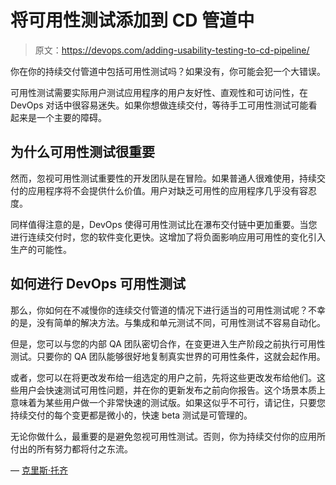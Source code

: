 # 将可用性测试添加到 CD 管道中

> 原文：<https://devops.com/adding-usability-testing-to-cd-pipeline/>

你在你的持续交付管道中包括可用性测试吗？如果没有，你可能会犯一个大错误。

可用性测试需要实际用户测试应用程序的用户友好性、直观性和可访问性，在 DevOps 对话中很容易迷失。如果你想做连续交付，等待手工可用性测试可能看起来是一个主要的障碍。

## 为什么可用性测试很重要

然而，忽视可用性测试重要性的开发团队是在冒险。如果普通人很难使用，持续交付的应用程序将不会提供什么价值。用户对缺乏可用性的应用程序几乎没有容忍度。

同样值得注意的是，DevOps 使得可用性测试比在瀑布交付链中更加重要。当您进行连续交付时，您的软件变化更快。这增加了将负面影响应用可用性的变化引入生产的可能性。

## 如何进行 DevOps 可用性测试

那么，你如何在不减慢你的连续交付管道的情况下进行适当的可用性测试呢？不幸的是，没有简单的解决方法。与集成和单元测试不同，可用性测试不容易自动化。

但是，您可以与您的内部 QA 团队密切合作，在变更进入生产阶段之前执行可用性测试。只要你的 QA 团队能够很好地复制真实世界的可用性条件，这就会起作用。

或者，您可以在将更改发布给一组选定的用户之前，先将这些更改发布给他们。这些用户会快速测试可用性问题，并在你的更新发布之前向你报告。这个场景本质上意味着为某些用户做一个非常快速的测试版。如果这似乎不可行，请记住，只要您持续交付的每个变更都是微小的，快速 beta 测试是可管理的。

无论你做什么，最重要的是避免忽视可用性测试。否则，你为持续交付你的应用所付出的所有努力都将付之东流。

— [克里斯·托齐](https://devops.com/author/chris-tozzi/)
